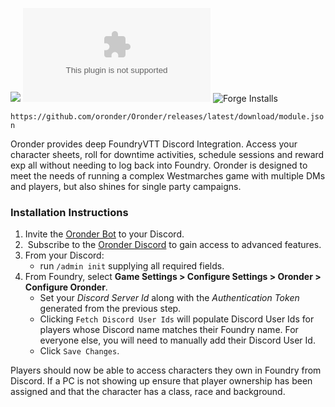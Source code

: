 ![](https://img.shields.io/badge/Foundry-v11-informational)
![Latest Release Download Count](https://img.shields.io/github/downloads/oronder/Oronder/latest/module.zip)
![Forge Installs](https://img.shields.io/badge/dynamic/json?label=Forge%20Installs&query=package.installs&suffix=%25&url=https%3A%2F%2Fforge-vtt.com%2Fapi%2Fbazaar%2Fpackage%2Foronder&colorB=4aa94a)

`https://github.com/oronder/Oronder/releases/latest/download/module.json`

Oronder provides deep FoundryVTT Discord Integration. Access your character sheets, roll for downtime activities, schedule sessions and reward exp all without needing to log back into Foundry. Oronder is designed to meet the needs of running a complex Westmarches game with multiple DMs and players, but also shines for single party campaigns.

### Installation Instructions

1.  Invite the [Oronder Bot](https://discord.com/oauth2/authorize?client_id=1064553830810923048&scope=bot+guilds.members.read&permissions=403761728512) to your Discord.
2.   Subscribe to the [Oronder Discord](https://discord.gg/27npDAXaCA) to gain access to advanced features.
3.  From your Discord:
    - run `/admin init` supplying all required fields.
5.  From Foundry, select **Game Settings > Configure Settings > Oronder > Configure Oronder**.
    - Set your _Discord Server Id_ along with the _Authentication Token_ generated from the previous step.
    - Clicking `Fetch Discord User Ids` will populate Discord User Ids for players whose Discord name matches their Foundry name. For everyone else, you will need to manually add their Discord User Id.
    - Click `Save Changes`.

Players should now be able to access characters they own in Foundry from Discord. If a PC is not showing up ensure that player ownership has been assigned and that the character has a class, race and background.
